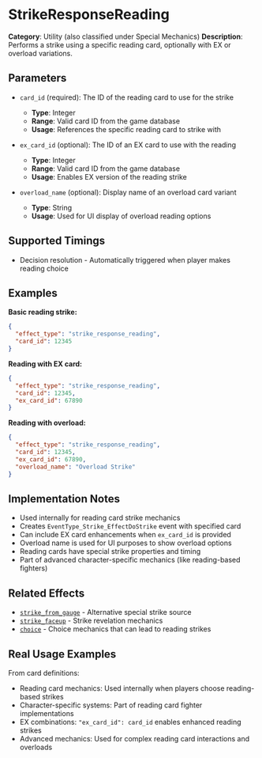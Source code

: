# StrikeResponseReading

**Category**: Utility (also classified under Special Mechanics)
**Description**: Performs a strike using a specific reading card, optionally with EX or overload variations.

## Parameters

- `card_id` (required): The ID of the reading card to use for the strike
  - **Type**: Integer
  - **Range**: Valid card ID from the game database
  - **Usage**: References the specific reading card to strike with

- `ex_card_id` (optional): The ID of an EX card to use with the reading
  - **Type**: Integer
  - **Range**: Valid card ID from the game database
  - **Usage**: Enables EX version of the reading strike

- `overload_name` (optional): Display name of an overload card variant
  - **Type**: String
  - **Usage**: Used for UI display of overload reading options

## Supported Timings

- Decision resolution - Automatically triggered when player makes reading choice

## Examples

**Basic reading strike:**
```json
{
  "effect_type": "strike_response_reading",
  "card_id": 12345
}
```

**Reading with EX card:**
```json
{
  "effect_type": "strike_response_reading",
  "card_id": 12345,
  "ex_card_id": 67890
}
```

**Reading with overload:**
```json
{
  "effect_type": "strike_response_reading",
  "card_id": 12345,
  "ex_card_id": 67890,
  "overload_name": "Overload Strike"
}
```

## Implementation Notes

- Used internally for reading card strike mechanics
- Creates `EventType_Strike_EffectDoStrike` event with specified card
- Can include EX card enhancements when `ex_card_id` is provided
- Overload name is used for UI purposes to show overload options
- Reading cards have special strike properties and timing
- Part of advanced character-specific mechanics (like reading-based fighters)

## Related Effects

- [`strike_from_gauge`](strike_from_gauge.md) - Alternative special strike source
- [`strike_faceup`](strike_faceup.md) - Strike revelation mechanics
- [`choice`](../choice/choice.md) - Choice mechanics that can lead to reading strikes

## Real Usage Examples

From card definitions:
- Reading card mechanics: Used internally when players choose reading-based strikes
- Character-specific systems: Part of reading card fighter implementations
- EX combinations: `"ex_card_id": card_id` enables enhanced reading strikes
- Advanced mechanics: Used for complex reading card interactions and overloads